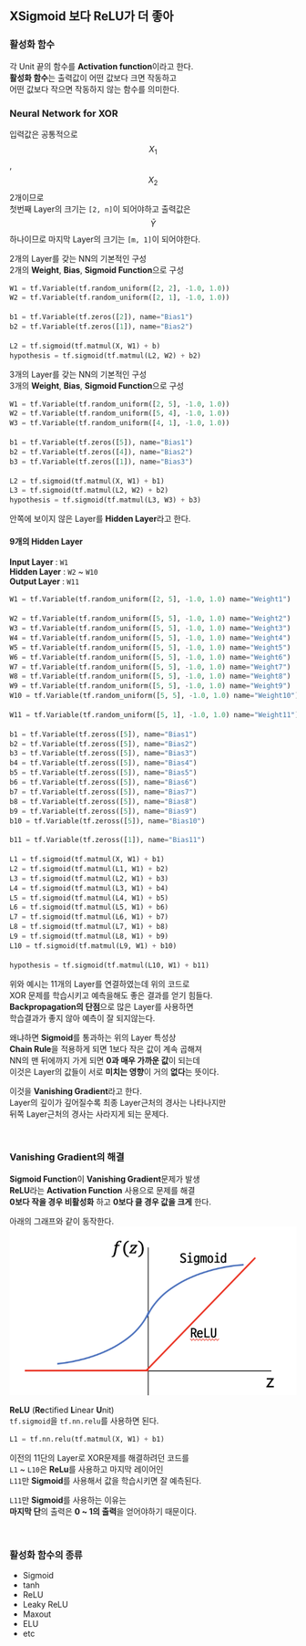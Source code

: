 ## XSigmoid 보다 ReLU가 더 좋아

### 활성화 함수
각 Unit 끝의 함수를 **Activation function**이라고 한다.<br/>
**활성화 함수**는 출력값이 어떤 값보다 크면 작동하고<br/>
어떤 값보다 작으면 작동하지 않는 함수를 의미한다.

### Neural Network for XOR
입력값은 공통적으로 $$X_1$$, $$X_2$$ 2개이므로<br/>
첫번째 Layer의 크기는 `[2, n]`이 되어야하고 출력값은<br/>
$$\bar{Y}$$ 하나이므로 마지막 Layer의 크기는 `[m, 1]`이 되어야한다.


2개의 Layer를 갖는 NN의 기본적인 구성<br/>
2개의 **Weight**, **Bias**, **Sigmoid Function**으로 구성
```python
W1 = tf.Variable(tf.random_uniform([2, 2], -1.0, 1.0))
W2 = tf.Variable(tf.random_uniform([2, 1], -1.0, 1.0))

b1 = tf.Variable(tf.zeros([2]), name="Bias1")
b2 = tf.Variable(tf.zeros([1]), name="Bias2")

L2 = tf.sigmoid(tf.matmul(X, W1) + b)
hypothesis = tf.sigmoid(tf.matmul(L2, W2) + b2)
```

3개의 Layer를 갖는 NN의 기본적인 구성<br/>
3개의 **Weight**, **Bias**, **Sigmoid Function**으로 구성
```python
W1 = tf.Variable(tf.random_uniform([2, 5], -1.0, 1.0))
W2 = tf.Variable(tf.random_uniform([5, 4], -1.0, 1.0))
W3 = tf.Variable(tf.random_uniform([4, 1], -1.0, 1.0))

b1 = tf.Variable(tf.zeros([5]), name="Bias1")
b2 = tf.Variable(tf.zeros([4]), name="Bias2")
b3 = tf.Variable(tf.zeros([1]), name="Bias3")

L2 = tf.sigmoid(tf.matmul(X, W1) + b1)
L3 = tf.sigmoid(tf.matmul(L2, W2) + b2)
hypothesis = tf.sigmoid(tf.matmul(L3, W3) + b3)
```

안쪽에 보이지 않은 Layer를 **Hidden Layer**라고 한다.

#### 9개의 Hidden Layer
**Input Layer** : `W1`<br/>
**Hidden Layer** : `W2` ~ `W10`<br/>
**Output Layer** : `W11`
```python
W1 = tf.Variable(tf.random_uniform([2, 5], -1.0, 1.0) name="Weight1")

W2 = tf.Variable(tf.random_uniform([5, 5], -1.0, 1.0) name="Weight2")
W3 = tf.Variable(tf.random_uniform([5, 5], -1.0, 1.0) name="Weight3")
W4 = tf.Variable(tf.random_uniform([5, 5], -1.0, 1.0) name="Weight4")
W5 = tf.Variable(tf.random_uniform([5, 5], -1.0, 1.0) name="Weight5")
W6 = tf.Variable(tf.random_uniform([5, 5], -1.0, 1.0) name="Weight6")
W7 = tf.Variable(tf.random_uniform([5, 5], -1.0, 1.0) name="Weight7")
W8 = tf.Variable(tf.random_uniform([5, 5], -1.0, 1.0) name="Weight8")
W9 = tf.Variable(tf.random_uniform([5, 5], -1.0, 1.0) name="Weight9")
W10 = tf.Variable(tf.random_uniform([5, 5], -1.0, 1.0) name="Weight10")

W11 = tf.Variable(tf.random_uniform([5, 1], -1.0, 1.0) name="Weight11")

b1 = tf.Variable(tf.zeross([5]), name="Bias1")
b2 = tf.Variable(tf.zeross([5]), name="Bias2")
b3 = tf.Variable(tf.zeross([5]), name="Bias3")
b4 = tf.Variable(tf.zeross([5]), name="Bias4")
b5 = tf.Variable(tf.zeross([5]), name="Bias5")
b6 = tf.Variable(tf.zeross([5]), name="Bias6")
b7 = tf.Variable(tf.zeross([5]), name="Bias7")
b8 = tf.Variable(tf.zeross([5]), name="Bias8")
b9 = tf.Variable(tf.zeross([5]), name="Bias9")
b10 = tf.Variable(tf.zeross([5]), name="Bias10")

b11 = tf.Variable(tf.zeross([1]), name="Bias11")

L1 = tf.sigmoid(tf.matmul(X, W1) + b1)
L2 = tf.sigmoid(tf.matmul(L1, W1) + b2)
L3 = tf.sigmoid(tf.matmul(L2, W1) + b3)
L4 = tf.sigmoid(tf.matmul(L3, W1) + b4)
L5 = tf.sigmoid(tf.matmul(L4, W1) + b5)
L6 = tf.sigmoid(tf.matmul(L5, W1) + b6)
L7 = tf.sigmoid(tf.matmul(L6, W1) + b7)
L8 = tf.sigmoid(tf.matmul(L7, W1) + b8)
L9 = tf.sigmoid(tf.matmul(L8, W1) + b9)
L10 = tf.sigmoid(tf.matmul(L9, W1) + b10)

hypothesis = tf.sigmoid(tf.matmul(L10, W1) + b11)
```

위와 예시는 11개의 Layer를 연결하였는데 위의 코드로<br/>
XOR 문제를 학습시키고 예측을해도 좋은 결과를 얻기 힘들다.<br/>
**Backpropagation의 단점**으로 많은 Layer를 사용하면<br/>
학습결과가 좋지 않아 예측이 잘 되지않는다.<br/>

왜냐하면 **Sigmoid**를 통과하는 위의 Layer 특성상<br/>
**Chain Rule**을 적용하게 되면 1보다 작은 값이 계속 곱해져<br/>
NN의 맨 뒤에까지 가게 되면 **0과 매우 가까운 값**이 되는데<br/>
이것은 Layer의 값들이 서로 **미치는 영향**이 거의 **없다**는 뜻이다.


이것을 **Vanishing Gradient**라고 한다.<br/>
Layer의 깊이가 깊어질수록 최종 Layer근처의 경사는 나타나지만<br/>
뒤쪽 Layer근처의 경사는 사라지게 되는 문제다.<br/>

<br/>

### Vanishing Gradient의 해결
**Sigmoid Function**이 **Vanishing Gradient**문제가 발생<br/>
**ReLU**라는 **Activation Function** 사용으로 문제를 해결<br/>
**0보다 작을 경우 비활성화** 하고 **0보다 클 경우 값을 크게** 한다.<br/>

아래의 그래프와 같이 동작한다.<br/>
<img src="./1.png" width="700" height="auto" alt="아직 안만듬">

**ReLU** (**Re**ctified **L**inear **U**nit)<br/>
`tf.sigmoid`을 `tf.nn.relu`를 사용하면 된다.
```python
L1 = tf.nn.relu(tf.matmul(X, W1) + b1)
```
이전의 11단의 Layer로 XOR문제를 해결하려던 코드를<br/>
`L1` ~ `L10`은 **ReLu**를 사용하고 마지막 레이어인<br/>
`L11`만 **Sigmoid**를 사용해서 값을 학습시키면 잘 예측된다.<br/>

`L11`만 **Sigmoid**를 사용하는 이유는<br/>
**마지막 단**의 출력은 **0 ~ 1의 출력**을 얻어야하기 때문이다.

<br/>

### 활성화 함수의 종류
- Sigmoid
- tanh
- ReLU
- Leaky ReLU
- Maxout
- ELU
- etc

